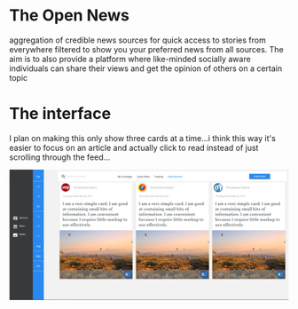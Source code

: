 # The Open News

aggregation of credible news sources for quick access to stories from everywhere filtered to show you your preferred news from all sources. The aim is to also provide a platform where like-minded socially aware individuals can share their views and get the opinion of others on a certain topic
# The interface

I plan on making this only show three cards at a time...i think this way it's easier to focus on an article and actually click to read instead of just scrolling through the feed...

![stack Overflow](https://github.com/hevondgordon/allnews/blob/master/TheOpenNews.png
)
